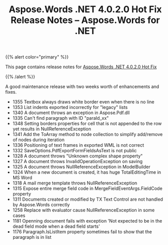 ﻿---
title: Aspose.Words .NET 4.0.2.0 Hot Fix Release Notes – Aspose.Words for .NET
articleTitle: Aspose.Words .NET 4.0.2.0 Hot Fix Release Notes
linktitle: Aspose.Words .NET 4.0.2.0 Hot Fix Release Notes
description: "Aspose.Words .NET 4.0.2.0 Hot Fix Release Notes – the latest updates and fixes."
type: docs
weight: 150
url: /net/aspose-words-net-4-0-2-0-hot-fix-release-notes/
---

{{% alert color="primary" %}}

This page contains release notes for [Aspose.Words .NET 4.0.2.0 Hot Fix](https://downloads.aspose.com/words/net/new-releases/aspose.words-.net-4.0.2.0-hot-fix/)

{{% /alert %}}

A good maintenance release with two weeks worth of enhancements and fixes.

- 1355 Textbox always draws white border even when there is no line
- 1353 List indents exported incorrectly for "legacy" lists
- 1340 A document throws an exception in Aspose.Pdf.dll
- 1335 Can't find paragraph with ID "paraId_xx"
- 1348 Setting borders properties for cell that is not appended to the row yet results in NullReferenceException
- 1341 Add the ToArray method to node collection to simplify add/remove of nodes during iteration
- 1336 Positioning of text frames in exported WML is not correct
- 1332 SaveOptions.PdfExportFormFieldsAsText is not public
- 1328 A document throws "Unknown complex shape property"
- 1327 A document throws InvalidOperationException on saving
- 1325 A document throws NullReferenceException in ModelBuilder
- 1324 When a new document is created, it has huge TotalEditingTime in MS Word
- 1318 A mail merge template throws NullReferenceException
- 1315 Expose entire merge field code in MergeFieldEventArgs.FieldCode property
- 1311 Documents created or modified by TX Text Control are not handled by Aspose.Words correctly
- 1258 Replace with evaluator cause NullReferenceException in some cases
- 1181 Openning document fails with exception 'Not expected to be in the dead field mode when a dead field starts'
- 1176 Paragraph.IsListItem property sometimes fail to show that the paragraph is in list
